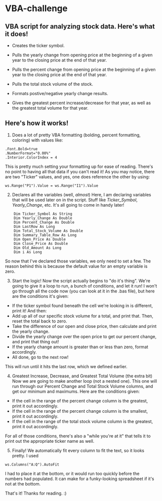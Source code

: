 # VBA-challenge
## VBA script for analyzing stock data. Here's what it does!

- Creates the ticker symbol.

- Pulls the yearly change from opening price at the beginning of a given year to the closing price at the end of that year.

- Pulls the percent change from opening price at the beginning of a given year to the closing price at the end of that year.

- Pulls the total stock volume of the stock.

- Formats postive/negative yearly change results.

- Gives the greatest percent increase/decrease for that year, as well as the greatest total volume for that year.

## Here's how it works!

1. Does a lot of pretty VBA formatting (bolding, percent formatting, coloring) with values like:
```
.Font.Bold=true
.NumberFormat="0.00%"
.Interior.ColorIndex = 4
```
This is pretty much setting your formatting up for ease of reading. There's no point to having all that data if you can't read it!
As you may notice, there are two "Ticker" values, and yes, one does reference the other by using:
```
ws.Range("P1").Value = ws.Range("I1").Value
```
2. Declares all the variables (well, *almost*)
Here, I am declaring variables that will be used later on in the script. Stuff like *Ticker_Symbol*, *Yearly_Change*, etc. It's all going to come in handy later!
```
    Dim Ticker_Symbol As String
    Dim Yearly_Change As Double
    Dim Percent_Change As Double
    Dim LastRow As Long
    Dim Total_Stock_Volume As Double
    Dim Summary_Table_Row As Long
    Dim Open_Price As Double
    Dim Close_Price As Double
    Dim Old_Amount As Long
    Dim i As Long
```
So now that I've declared those variables, we only need to set a few. The reason behind this is because the default value for an empty variable is zero. 

3. Start the logic!
Now the script actually begins to "do it's thing". We're going to give it a loop to run, a bunch of conditions, and let it run!
I won't go through all the code now (you can look at it in the .bas file), but here are the conditions it's given:

- If the ticker symbol found beneath the cell we're looking in is different, print it! And then:
- Add up all of our specific stock volume for a total, and print that. Then, reset the total back to zero.
- Take the difference of our open and close price, then calculate and print the yearly change.
- Divide the yearly change over the open price to get our percent change, and print that thing out!
- If the yearly change amount is greater than or less than zero, format accordingly.
- All done, go to the next row!

This will run until it hits the last row, which we defined earlier.

4. Greatest Increase, Decrease, and Greatest Total Volume (the extra bit)
Now we are going to make another loop (not a nested one). This one will run through our Percent Change and Total Stock Volume columns, and get our minimum and maximums.
Here are the conditions given:

- If the cell in the range of the percent change column is the greatest, print it out accordingly.
- If the cell in the range of the percent change column is the smallest, print it out accordingly.
- If the cell in the range of the total stock volume column is the greatest, print it out accordingly.

For all of those conditions, there's also a "while you're at it" that tells it to print out the appropriate ticker name as well.

5. Finally! We automatically fit every column to fit the text, so it looks pretty. I used
```
ws.Columns("A:Q").AutoFit
```
I had to place it at the bottom, or it would run too quickly before the numbers had populated. It can make for a funky-looking spreadsheet if it's not at the bottom.

That's it! Thanks for reading. :)
